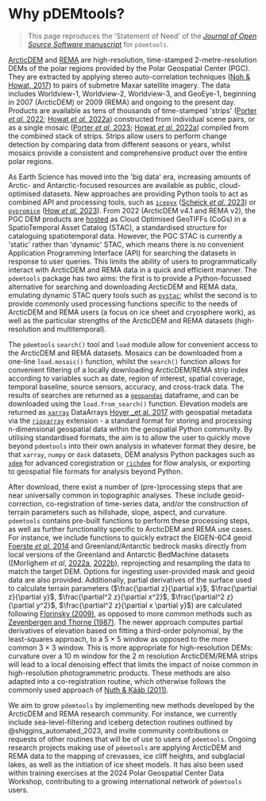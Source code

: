 # Why pDEMtools?

> This page reproduces the 'Statement of Need' of the [_Journal of Open Source Software_ manuscript](https://joss.theoj.org/papers/2a10e67d2709a6cfb672538b4a21726e) for `pdemtools`.

[ArcticDEM](https://www.pgc.umn.edu/data/arcticdem/) and [REMA](https://www.pgc.umn.edu/data/rema/) are high-resolution, time-stamped 2-metre-resolution DEMs of the polar regions provided by the Polar Geospatial Center (PGC). They are extracted by applying stereo auto-correlation techniques ([Noh & Howat, 2017](https://doi.org/10.1016/j.isprsjprs.2017.04.019)) to pairs of submetre Maxar satellite imagery. The data includes Worldview-1, Worldview-2, Worldview-3, and GeoEye-1, beginning in 2007 (ArcticDEM) or 2009 (REMA) and ongoing to the present day. Products are available as tens of thousands of time-stamped 'strips' ([Porter _et al._ 2022](ttps://doi.org/10.7910/DVN/OHHUKH); [Howat _et al._ 2022a](https://doi.org/10.7910/DVN/X7NDNY)) constructed from individual scene pairs, or as a single mosaic ([Porter _et al._ 2023](https://doi.org/10.7910/DVN/3VDC4W); [Howat _et al._ 2022a](https://doi.org/10.7910/DVN/EBW8UC)) compiled from the combined stack of strips. Strips allow users to perform change detection by comparing data from different seasons or years, whilst mosaics provide a consistent and comprehensive product over the entire polar regions.

As Earth Science has moved into the 'big data' era, increasing amounts of Arctic- and Antarctic-focused resources are available as public, cloud-optimised datasets. New approaches are providing Python tools to act as combined API and processing tools, such as [`icepyx`](https://icepyx.readthedocs.io) ([Scheick _et al._ 2023](https://doi.org/10.21105/joss.04912)) or [`pypromice`](https://pypromice.readthedocs.io) ([How _et al._ 2023](https://doi.org/10.21105/joss.05298)). From 2022 (ArcticDEM v4.1 and REMA v2), the PGC DEM products are [hosted](https://polargeospatialcenter.github.io/stac-browser/#/external/pgc-opendata-dems.s3.us-west-2.amazonaws.com/pgc-data-stac.json) as Cloud Optimised GeoTIFFs (CoGs) in a SpatioTemporal Asset Catalog (STAC), a standardised structure for cataloguing spatiotemporal data. However, the PGC STAC is currently a 'static' rather than 'dynamic' STAC, which means there is no convenient Application Programming Interface (API) for searching the datasets in response to user queries. This limits the ability of users to programmatically interact with ArcticDEM and REMA data in a quick and efficient manner. The `pdemtools` package has two aims: the first is to provide a Python-focussed alternative for searching and downloading ArcticDEM and REMA data, emulating dynamic STAC query tools such as [`pystac`](https://pystac.readthedocs.io); whilst the second is to provide commonly used processing functions specific to the needs of ArcticDEM and REMA users (a focus on ice sheet and cryosphere work), as well as the particular strengths of the ArcticDEM and REMA datasets (high-resolution and multitemporal).

The `pdemtools` `search()` tool and `load` module allow for convenient access to the ArcticDEM and REMA datasets. Mosaics can be downloaded from a one-line `load.mosaic()` function, whilst the `search()` function allows for convenient filtering of a locally downloading ArcticDEM/REMA strip index according to variables such as date, region of interest, spatial coverage, temporal baseline, source sensors, accuracy, and cross-track data. The results of searches are returned as a [`geopandas`](https://geopandas.org) dataframe, and can be downloaded using the `load.from_search()` function. Elevation models are returned as [`xarray`](https://docs.xarray.dev) DataArrays [Hoyer _et al. 2017](https://doi.org/10.5334/jors.148) with geospatial metadata via the [`rioxarray`](https://corteva.github.io) extension - a standard format for storing and processing n-dimensional geospatial data within the geospatial Python community. By utilising standardised formats, the aim is to allow the user to quickly move beyond `pdemtools` into their own analysis in whatever format they desire, be that `xarray`, `numpy` or `dask` datasets, DEM analysis Python packages such as [`xdem`](https://xdem.readthedocs.io/) for advanced coregistration or [`richdem`](https://richdem.readthedocs.io) for flow analysis, or exporting to geospatial file formats for analysis beyond Python.

After download, there exist a number of (pre-)processing steps that are near universally common in topographic analyses. These include geoid-correction, co-registration of time-series data, and/or the construction of terrain parameters such as hillshade, slope, aspect, and curvature. `pdemtools` contains pre-built functions to perform these processing steps, as well as further functionality specific to ArcticDEM and REMA use cases. For instance, we include functions to quickly extract the EIGEN-6C4 geoid [Foerste _et al._ 2014](https://doi.org/10.5880/icgem.2015.1) and Greenland/Antarctic bedrock masks directly from local versions of the Greenland and Antarctic BedMachine datasets ([Morlighem _et al_, [2022a](https://doi.org/10.5067/GMEVBWFLWA7X), [2022b](https://doi.org/10.5067/FPSU0V1MWUB6)), reprojecting and resampling the data to match the target DEM. Options for ingesting user-provided mask and geoid data are also provided. Additionally, partial derivatives of the surface used to calculate terrain parameters ($\frac{\partial z}{\partial x}$, $\frac{\partial z}{\partial y}$, $\frac{\partial^2 z}{\partial x^2}$, $\frac{\partial^2 z}{\partial y^2}$, $\frac{\partial^2 z}{\partial x \partial y}$) are calculated following [Florinsky (2009)](https://doi.org/10.1080/13658810802527499), as opposed to more common methods such as [Zevenbergen and Thorne (1987)](https://doi.org/10.1002/esp.3290120107). The newer approach computes partial derivatives of elevation based on fitting a third-order polynomial, by the least-squares approach, to a 5 $\times$ 5 window as opposed to the more common 3 $\times$ 3 window. This is more appropriate for high-resolution DEMs: curvature over a 10 m window for the 2 m resolution ArcticDEM/REMA strips will lead to a local denoising effect that limits the impact of noise common in high-resolution photogrammetric products. These methods are also adapted into a co-registration routine, which otherwise follows the commonly used approach of [Nuth & Kääb (2011)](https://doi.org/10.5194/tc-5-271-2011).

We aim to grow `pdemtools` by implementing new methods developed by the ArcticDEM and REMA research community. For instance, we currently include sea-level-filtering and iceberg detection routines outlined by @shiggins_automated_2023, and invite community contributions or requests of other routines that will be of use to users of `pdemtools`. Ongoing research projects making use of `pdemtools` are applying ArcticDEM and REMA data to the mapping of crevasses, ice cliff heights, and subglacial lakes, as well as the initiation of ice sheet models. It has also been used within training exercises at the 2024 Polar Geospatial Center Data Workshop, contributing to a growing international network of `pdemtools` users.